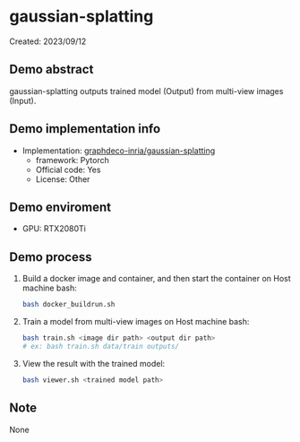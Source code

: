 # gaussian-splatting
Created: 2023/09/12

## Demo abstract
gaussian-splatting outputs trained model (Output) from multi-view images (Input).

## Demo implementation info
- Implementation: [graphdeco-inria/gaussian-splatting](https://github.com/graphdeco-inria/gaussian-splatting)
  - framework: Pytorch
  - Official code: Yes
  - License: Other

## Demo enviroment
- GPU: RTX2080Ti

## Demo process
1. Build a docker image and container, and then start the container on Host machine bash:
    ```bash
    bash docker_buildrun.sh
    ```
2. Train a model from multi-view images on Host machine bash:
    ```bash
    bash train.sh <image dir path> <output dir path>
    # ex: bash train.sh data/train outputs/
    ```
3. View the result with the trained model:
    ```bash
    bash viewer.sh <trained model path>
    ```

## Note
None
